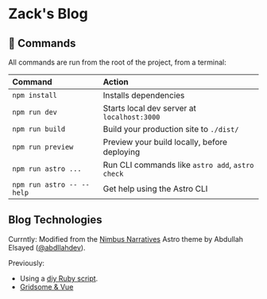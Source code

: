 # Zack's Blog

## 🧞 Commands

All commands are run from the root of the project, from a terminal:

| Command                   | Action                                           |
| :------------------------ | :----------------------------------------------- |
| `npm install`             | Installs dependencies                            |
| `npm run dev`             | Starts local dev server at `localhost:3000`      |
| `npm run build`           | Build your production site to `./dist/`          |
| `npm run preview`         | Preview your build locally, before deploying     |
| `npm run astro ...`       | Run CLI commands like `astro add`, `astro check` |
| `npm run astro -- --help` | Get help using the Astro CLI                     |

## Blog Technologies

Currntly: Modified from the [Nimbus Narratives](https://github.com/abdllahdev/nimbus-narratives) Astro theme by Abdullah Elsayed ([@abdllahdev](https://github.com/abdllahdev)).

Previously:

- Using a [diy Ruby script](https://github.com/zsarge/zsarge.github.io/blob/e7d29a4d936594469cf78524a08ba2df460f0696/blog.rb#L1-L284).
- [Gridsome & Vue](https://github.com/zsarge/zsarge.github.io/blob/ef03949adb8616fb7315211e9d7b587f5b03bc80/blog/blogPostOne.md?plain=1#L1-L10)
